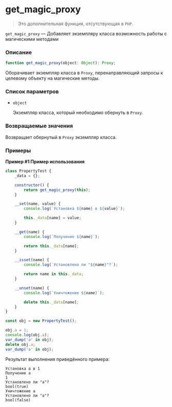 # get_magic_proxy

> Это дополнительная функция, отсутствующая в `PHP`.

`get_magic_proxy` &mdash; Добавляет экземпляру класса возможность работы с магическими методами

### Описание

```ts
function get_magic_proxy(object: Object): Proxy;
```

Оборачивает экземпляр класса в `Proxy`, перенаправляющий запросы к целевому объекту на магические
методы.

### Список параметров

-   `object`

    Экземпляр класса, который необходимо обернуть в `Proxy`.

### Возвращаемые значения

Возвращает обернутый в `Proxy` экземпляр класса.

### Примеры

**Пример #1 Пример использования**

```js
class PropertyTest {
    _data = {};

    constructor() {
        return get_magic_proxy(this);
    }

    __set(name, value) {
        console.log(`Установка ${name} в ${value}`);

        this._data[name] = value;
    }

    __get(name) {
        console.log(`Получение ${name}`);

        return this._data[name];
    }

    __isset(name) {
        console.log(`Установлено ли "${name}"?`);

        return name in this._data;
    }

    __unset(name) {
        console.log(`Уничтожение ${name}`);

        delete this._data[name];
    }
}

const obj = new PropertyTest();

obj.a = 1;
console.log(obj.a);
var_dump('a' in obj);
delete obj.a;
var_dump('a' in obj);
```

Результат выполнения приведённого примера:

    Установка a в 1
    Получение a
    1
    Установлено ли "a"?
    bool(true)
    Уничтожение a
    Установлено ли "a"?
    bool(false)

